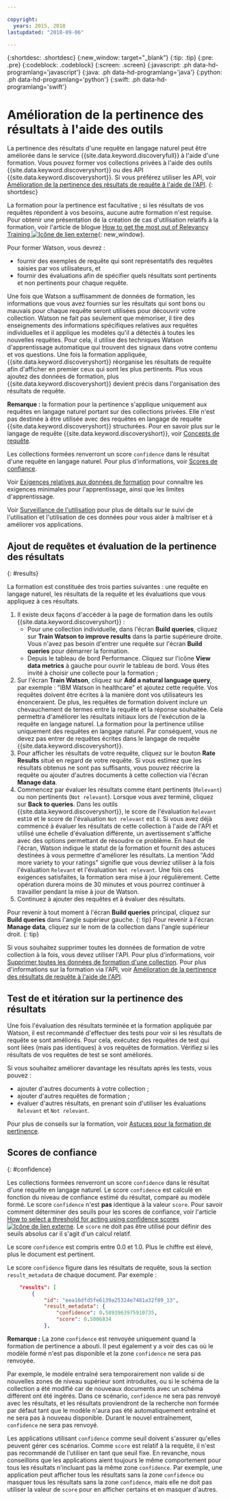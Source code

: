 ```yaml
---

copyright:
  years: 2015, 2018
lastupdated: "2018-09-06"

---
```


{:shortdesc: .shortdesc}
{:new_window: target="_blank"}
{:tip: .tip}
{:pre: .pre}
{:codeblock: .codeblock}
{:screen: .screen}
{:javascript: .ph data-hd-programlang='javascript'}
{:java: .ph data-hd-programlang='java'}
{:python: .ph data-hd-programlang='python'}
{:swift: .ph data-hd-programlang='swift'}

# Amélioration de la pertinence des résultats à l'aide des outils

La pertinence des résultats d'une requête en langage naturel peut être améliorée dans le service {{site.data.keyword.discoveryfull}} à l'aide d'une formation. Vous pouvez former vos collections privées à l'aide des outils {{site.data.keyword.discoveryshort}} ou des API {{site.data.keyword.discoveryshort}}. Si vous préférez utiliser les API, voir [Amélioration de la pertinence des résultats de requête à l'aide de l'API](/docs/services/discovery/train.html).
{: shortdesc}

La formation pour la pertinence est facultative ; si les résultats de vos requêtes répondent à vos besoins, aucune autre formation n'est requise. Pour obtenir une présentation de la création de cas d'utilisation relatifs à la formation, voir l'article de blogue [How to get the most out of Relevancy Training ![Icône de lien externe](../../icons/launch-glyph.svg "Icône de lien externe")](https://developer.ibm.com/dwblog/2017/get-relevancy-training/){: new_window}.

Pour former Watson, vous devrez :

  -   fournir des exemples de requête qui sont représentatifs des requêtes saisies par vos utilisateurs, et
  -   fournir des évaluations afin de spécifier quels résultats sont pertinents et non pertinents pour chaque requête.

Une fois que Watson a suffisamment de données de formation, les informations que vous avez fournies sur les résultats qui sont bons ou mauvais pour chaque requête seront utilisées pour découvrir votre collection. Watson ne fait pas seulement que mémoriser, il tire des enseignements des informations spécifiques relatives aux requêtes individuelles et il applique les modèles qu'il a détectés à toutes les nouvelles requêtes. Pour cela, il utilise des techniques Watson d'apprentissage automatique qui trouvent des signaux dans votre contenu et vos questions. Une fois la formation appliquée, {{site.data.keyword.discoveryshort}} réorganise les résultats de requête afin d'afficher en premier ceux qui sont les plus pertinents. Plus vous ajoutez des données de formation, plus {{site.data.keyword.discoveryshort}} devient précis dans l'organisation des résultats de requête.

**Remarque :** la formation pour la pertinence s'applique uniquement aux requêtes en langage naturel portant sur des collections privées. Elle n'est pas destinée à être utilisée avec des requêtes en langage de requête {{site.data.keyword.discoveryshort}} structurées. Pour en savoir plus sur le langage de requête {{site.data.keyword.discoveryshort}}, voir [Concepts de requête](/docs/services/discovery/using.html).

Les collections formées renverront un score `confidence` dans le résultat d'une requête en langage naturel. Pour plus d'informations, voir [Scores de confiance](/docs/services/discovery/train-tooling.html#confidence).

Voir [Exigences relatives aux données de formation](/docs/services/discovery/train.html#reqs) pour connaître les exigences minimales pour l'apprentissage, ainsi que les limites d'apprentissage.

Voir [Surveillance de l'utilisation](/docs/services/discovery/feedback.html) pour plus de détails sur le suivi de l'utilisation et l'utilisation de ces données pour vous aider à maîtriser et à améliorer vos applications.

## Ajout de requêtes et évaluation de la pertinence des résultats
{: #results}

La formation est constituée des trois parties suivantes : une requête en langage naturel, les résultats de la requête et les évaluations que vous appliquez à ces résultats.

1.  Il existe deux façons d'accéder à la page de formation dans les outils {{site.data.keyword.discoveryshort}} :
    - Pour une collection individuelle, dans l'écran **Build queries**, cliquez sur **Train Watson to improve results** dans la partie supérieure droite. Vous n'avez pas besoin d'entrer une requête sur l'écran **Build queries** pour démarrer la formation. 
    - Depuis le tableau de bord Performance. Cliquez sur l'icône **View data metrics** à gauche pour ouvrir le tableau de bord. Vous êtes invité à choisir une collecte pour la formation ;
1.  Sur l'écran **Train Watson**, cliquez sur **Add a natural language query**, par exemple : "IBM Watson in healthcare" et ajoutez cette requête. Vos requêtes doivent être écrites à la manière dont vos utilisateurs les énonceraient. De plus, les requêtes de formation doivent inclure un chevauchement de termes entre la requête et la réponse souhaitée. Cela permettra d'améliorer les résultats initiaux lors de l'exécution de la requête en langage naturel. La formation pour la pertinence utilise uniquement des requêtes en langage naturel. Par conséquent, vous ne devez pas entrer de requêtes écrites dans le langage de requête {{site.data.keyword.discoveryshort}}.
1.  Pour afficher les résultats de votre requête, cliquez sur le bouton **Rate Results** situé en regard de votre requête. Si vous estimez que les résultats obtenus ne sont pas suffisants, vous pouvez réécrire la requête ou ajouter d'autres documents à cette collection via l'écran **Manage data**.
1.  Commencez par évaluer les résultats comme étant pertinents (`Relevant`) ou non pertinents (`Not relevant`). Lorsque vous avez terminé, cliquez sur **Back to queries**. Dans les outils {{site.data.keyword.discoveryshort}}, le score de l'évaluation `Relevant` est`10` et le score de l'évaluation `Not relevant` est `0`. Si vous avez déjà commencé à évaluer les résultats de cette collection à l'aide de l'API et utilisé une échelle d'évaluation différente, un avertissement s'affiche avec des options permettant de résoudre ce problème.
    En haut de l'écran, Watson indique le statut de la formation et fournit des astuces destinées à vous permettre d'améliorer les résultats. La mention "Add more variety to your ratings" signifie que vous devriez utiliser à la fois l'évaluation `Relevant` et l'évaluation `Not relevant`. Une fois ces exigences satisfaites, la formation sera mise à jour régulièrement. Cette opération durera moins de 30 minutes et vous pourrez continuer à travailler pendant la mise à jour de Watson.
1.  Continuez à ajouter des requêtes et à évaluer des résultats.

Pour revenir à tout moment à l'écran **Build queries** principal, cliquez sur **Build queries** dans l'angle supérieur gauche.
{: tip}
Pour revenir à l'écran **Manage data**, cliquez sur le nom de la collection dans l'angle supérieur droit.
{: tip}

Si vous souhaitez supprimer toutes les données de formation de votre collection à la fois, vous devez utiliser l'API. Pour plus d'informations, voir [Supprimer toutes les données de formation d'une collection](http://www.ibm.com/watson/developercloud/discovery/api/v1/#delete-all-training-data). Pour plus d'informations sur la formation via l'API, voir [Amélioration de la pertinence des résultats de requête à l'aide de l'API](/docs/services/discovery/train.html).

## Test de et itération sur la pertinence des résultats

Une fois l'évaluation des résultats terminée et la formation appliquée par Watson, il est recommandé d'effectuer des tests pour voir si les résultats de requête se sont améliorés. Pour cela, exécutez des requêtes de test qui sont liées (mais pas identiques) à vos requêtes de formation. Vérifiez si les résultats de vos requêtes de test se sont améliorés.

Si vous souhaitez améliorer davantage les résultats après les tests, vous pouvez :
- ajouter d'autres documents à votre collection ;
- ajouter d'autres requêtes de formation ;
- évaluer d'autres résultats, en prenant soin d'utiliser les évaluations `Relevant` et `Not relevant`.

Pour plus de conseils sur la formation, voir [Astuces pour la formation de pertinence](/docs/services/discovery/train-tips.html#relevancy-tips).

## Scores de confiance
{: #confidence}

Les collections formées renverront un score `confidence` dans le résultat d'une requête en langage naturel. Le score `confidence` est calculé en fonction du niveau de confiance estimé du résultat, comparé au modèle formé. Le score `confidence` n'est **pas** identique à la valeur `score`. Pour savoir comment déterminer des seuils pour les scores de confiance, voir l'article [How to select a threshold for acting using confidence scores ![Icône de lien externe](../../icons/launch-glyph.svg "Icône de lien externe")](https://developer.ibm.com/watson/blog/2016/06/23/how-to-select-a-threshold-for-acting-using-confidence-scores/). Le `score` ne doit pas être utilisé pour définir des seuils absolus car il s'agit d'un calcul relatif.

Le score `confidence` est compris entre 0.0 et 1.0. Plus le chiffre est élevé, plus le document est pertinent.

Le score `confidence` figure dans les résultats de requête, sous la section `result_metadata` de chaque document. Par exemple :

```json
    "results": [
        {
            "id": "eea16dfd5fe6139a25324e7481a32f89_13",
            "result_metadata": {
                "confidence": 0.5893963975910735,
                "score": 0.5006834
            },
```

**Remarque :** La zone `confidence` est renvoyée uniquement quand la formation de pertinence a abouti. Il peut également y a voir des cas où le modèle formé n'est pas disponible et la zone `confidence` ne sera pas renvoyée.  

Par exemple, le modèle entraîné sera temporairement non valide si de nouvelles zones de niveau supérieur sont introduites, ou si le schéma de la collection a été modifié car de nouveaux documents avec un schéma différent ont été ingérés. Dans ce scénario, `confidence` ne sera pas renvoyé avec les résultats, et les résultats proviendront de la recherche non formée par défaut tant que le modèle n'aura pas été automatiquement entraîné et ne sera pas à nouveau disponible. Durant le nouvel entraînement, `confidence` ne sera pas renvoyé. 

Les applications utilisant `confidence` comme seuil doivent s'assurer qu'elles peuvent gérer ces scénarios. Comme `score` est relatif à la requête, il n'est pas recommandé de l'utiliser en tant que seuil fixe. En revanche, nous conseillons que les applications aient toujours le même comportement pour tous les résultats n'incluant pas la même zone `confidence`. Par exemple, une application peut afficher tous les résultats sans la zone `confidence` ou masquer tous les résultats sans la zone `confidence`, mais elle ne doit pas utiliser la valeur de `score` pour en afficher certains et en masquer d'autres.
